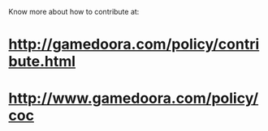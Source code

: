 Know more about how to contribute at:
# http://gamedoora.com/policy/contribute.html
# http://www.gamedoora.com/policy/coc